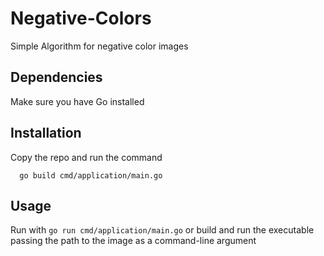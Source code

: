 # Negative-Colors
Simple Algorithm for negative color images

## Dependencies
Make sure you have Go installed

## Installation
Copy the repo and run the command
```
  go build cmd/application/main.go
```

## Usage
Run with ```go run cmd/application/main.go``` or build and run the executable passing the path to the image as a command-line argument
